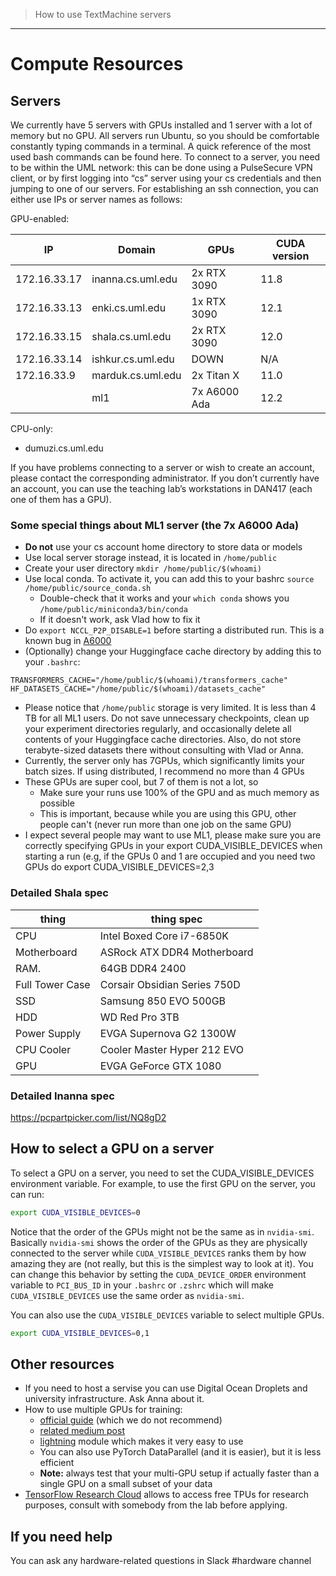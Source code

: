 > How to use TextMachine servers
---

# Compute Resources

## Servers

We currently have 5 servers with GPUs installed and 1 server with a lot of memory but no GPU.
All servers run Ubuntu, so you should be comfortable constantly typing commands in a terminal.
A quick reference of the most used bash commands can be found here.
To connect to a server, you need to be within the UML network: this can be done using a PulseSecure VPN client,
or by first logging into “cs” server using your cs credentials and then jumping to one of our servers. 
For establishing an ssh connection, you can either use IPs or server names as follows:

GPU-enabled:

| IP           | Domain            | GPUs                     | CUDA version |
|--------------|-------------------|--------------------------|--------------|
| 172.16.33.17 | inanna.cs.uml.edu | 2x RTX 3090              | 11.8         |
| 172.16.33.13 | enki.cs.uml.edu   | 1x RTX 3090              | 12.1         |
| 172.16.33.15 | shala.cs.uml.edu  | 2x RTX 3090              | 12.0         |
| 172.16.33.14 | ishkur.cs.uml.edu | DOWN                     | N/A          |
| 172.16.33.9  | marduk.cs.uml.edu | 2x Titan X               | 11.0         |
| <ask Vlad>   | ml1 <ask Vlad>    | 7x A6000 Ada             | 12.2         |

CPU-only:

* dumuzi.cs.uml.edu

If you have problems connecting to a server or wish to create an account, please contact the corresponding administrator.
If you don’t currently have an account, you can use the teaching lab’s workstations in DAN417 (each one of them has a GPU).

### Some special things about ML1 server (the 7x A6000 Ada)

* **Do not** use your cs account home directory to store data or models
* Use local server storage instead, it is located in `/home/public`
* Create your user directory `mkdir /home/public/$(whoami)`
* Use local conda. To activate it, you can add this to your bashrc `source /home/public/source_conda.sh`
   * Double-check that it works and your `which conda` shows you `/home/public/miniconda3/bin/conda`
   * If it doesn't work, ask Vlad how to fix it
* Do `export NCCL_P2P_DISABLE=1` before starting a distributed run. This is a known bug in [A6000](https://discuss.pytorch.org/t/single-machine-ddp-issue-on-a6000-gpu/134869/15)
* (Optionally) change your Huggingface cache directory by adding this to your `.bashrc`:
```
TRANSFORMERS_CACHE="/home/public/$(whoami)/transformers_cache"
HF_DATASETS_CACHE="/home/public/$(whoami)/datasets_cache"
```
* Please notice that `/home/public` storage is very limited. It is less than 4 TB for all ML1 users. Do not save unnecessary checkpoints, clean up your experiment directories regularly, and occasionally delete all contents of your Huggingface cache directories. Also, do not store terabyte-sized datasets there without consulting with Vlad or Anna.
* Currently, the server only has 7GPUs, which significantly limits your batch sizes. If using distributed, I recommend no more than 4 GPUs
* These GPUs are super cool, but 7 of them is not a lot, so
  * Make sure your runs use 100% of the GPU and as much memory as possible
  * This is important, because while you are using this GPU, other people can't (never run more than one job on the same GPU)
* I expect several people may want to use ML1, please make sure you are correctly specifying GPUs in your export CUDA_VISIBLE_DEVICES when starting a run (e.g, if the GPUs 0 and 1 are occupied and you need two GPUs do export CUDA_VISIBLE_DEVICES=2,3


### Detailed Shala spec

| thing           | thing spec        |
|-----------------|-------------------|
| CPU	            | Intel Boxed Core i7-6850K |
| Motherboard    	| ASRock ATX DDR4 Motherboard | 
| RAM.           	| 64GB DDR4 2400 |
| Full Tower Case	| Corsair Obsidian Series 750D |
| SSD	            | Samsung 850 EVO 500GB |
| HDD	            | WD Red Pro 3TB |
| Power Supply   	| EVGA Supernova G2 1300W |
| CPU Cooler	     | Cooler Master Hyper 212 EVO |
| GPU      	      | EVGA GeForce GTX 1080 |

### Detailed Inanna spec

https://pcpartpicker.com/list/NQ8gD2


## How to select a GPU on a server

To select a GPU on a server, you need to set the CUDA_VISIBLE_DEVICES environment variable.
For example, to use the first GPU on the server, you can run:

```bash
export CUDA_VISIBLE_DEVICES=0
```

Notice that the order of the GPUs might not be the same as in `nvidia-smi`.
Basically `nvidia-smi` shows the order of the GPUs as they are physically connected to the server
while `CUDA_VISIBLE_DEVICES` ranks them by how amazing they are (not really, but this is the simplest way to look at it).
You can change this behavior by setting the `CUDA_DEVICE_ORDER` environment variable to `PCI_BUS_ID` in your `.bashrc` or `.zshrc` which will make
`CUDA_VISIBLE_DEVICES` use the same order as `nvidia-smi`.

You can also use the `CUDA_VISIBLE_DEVICES` variable to select multiple GPUs.
```bash
export CUDA_VISIBLE_DEVICES=0,1
```

## Other resources

* If you need to host a servise you can use Digital Ocean Droplets and university infrastructure. Ask Anna about it.
* How to use multiple GPUs for training:
    * [official guide](https://pytorch.org/tutorials/intermediate/dist_tuto.html) (which we do not recommend)
    * [related medium post](https://medium.com/huggingface/training-larger-batches-practical-tips-on-1-gpu-multi-gpu-distributed-setups-ec88c3e51255)
    * [lightning](https://towardsdatascience.com/how-to-refactor-your-pytorch-code-to-get-these-42-benefits-of-pytorch-lighting-6fdd0dc97538) module which makes it very easy to use
    * You can also use PyTorch DataParallel (and it is easier), but it is less efficient
    * **Note:** always test that your multi-GPU setup if actually faster than a single GPU on a small subset of your data
* [TensorFlow Research Cloud](https://sites.research.google/trc/about/) allows to access free TPUs for research purposes, consult with somebody from the lab before applying.

## If you need help

You can ask any hardware-related questions in Slack #hardware channel
